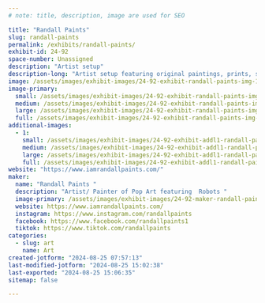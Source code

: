 ```yaml
---
# note: title, description, image are used for SEO

title: "Randall Paints"
slug: randall-paints
permalink: /exhibits/randall-paints/
exhibit-id: 24-92
space-number: Unassigned
description: "Artist setup"
description-long: "Artist setup featuring original paintings, prints, stickers, magnets, buttons all featuring lovable   robots on adventures."
image: /assets/images/exhibit-images/24-92-exhibit-randall-paints-img-1356-large.jpeg
image-primary: 
  small: /assets/images/exhibit-images/24-92-exhibit-randall-paints-img-1356-small.jpeg
  medium: /assets/images/exhibit-images/24-92-exhibit-randall-paints-img-1356-medium.jpeg
  large: /assets/images/exhibit-images/24-92-exhibit-randall-paints-img-1356-large.jpeg
  full: /assets/images/exhibit-images/24-92-exhibit-randall-paints-img-1356-full.jpeg
additional-images: 
  - 1:
    small: /assets/images/exhibit-images/24-92-exhibit-addl1-randall-paints-img-0436-small.jpeg
    medium: /assets/images/exhibit-images/24-92-exhibit-addl1-randall-paints-img-0436-medium.jpeg
    large: /assets/images/exhibit-images/24-92-exhibit-addl1-randall-paints-img-0436-large.jpeg
    full: /assets/images/exhibit-images/24-92-exhibit-addl1-randall-paints-img-0436-full.jpeg
website: "https://www.iamrandallpaints.com/"
maker: 
  name: "Randall Paints "
  description: "Artist/ Painter of Pop Art featuring  Robots "
  image-primary: /assets/images/exhibit-images/24-92-maker-randall-paints-img-3927-medium.jpeg
  website: https://www.iamrandallpaints.com/
  instagram: https://www.instagram.com/randallpaints 
  facebook: https://www.facebook.com/randallpaints1
  tiktok: https://www.tiktok.com/randallpaints 
categories: 
  - slug: art
    name: Art
created-jotform: "2024-08-25 07:57:13"
last-modified-jotform: "2024-08-25 15:02:38"
last-exported: "2024-08-25 15:06:35"
sitemap: false

---
```


